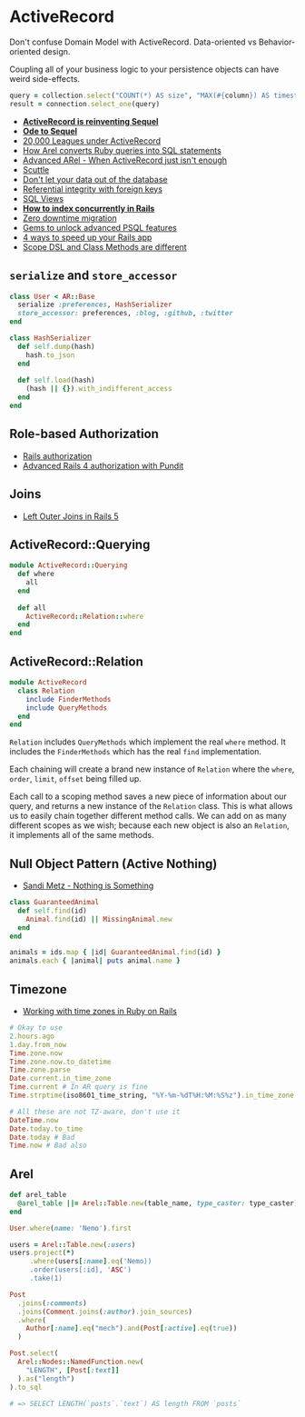 # ActiveRecord

Don't confuse Domain Model with ActiveRecord. Data-oriented vs Behavior-oriented design.

Coupling all of your business logic to your persistence objects can have weird side-effects.

```ruby
query = collection.select("COUNT(*) AS size", "MAX(#{column}) AS timestamp")
result = connection.select_one(query)
```

* [**ActiveRecord is reinventing Sequel**](http://twin.github.io/activerecord-is-reinventing-sequel/)
* [**Ode to Sequel**](http://twin.github.io/ode-to-sequel/)
* [20,000 Leagues under ActiveRecord](http://patshaughnessy.net/2014/9/17/20000-leagues-under-activerecord)
* [How Arel converts Ruby queries into SQL statements](http://patshaughnessy.net/2014/9/23/how-arel-converts-ruby-queries-into-sql-statements)
* [Advanced ARel - When ActiveRecord just isn't enough](https://www.youtube.com/watch?v=ShPAxNcLm3o)
* [Scuttle](http://www.scuttle.io/)
* [Don't let your data out of the database](http://patshaughnessy.net/2015/6/18/dont-let-your-data-out-of-the-database)
* [Referential integrity with foreign keys](https://robots.thoughtbot.com/referential-integrity-with-foreign-keys)
* [SQL Views](http://blog.pivotal.io/labs/labs/rails-and-sql-views-part-2-migrations)
* [**How to index concurrently in Rails**](https://robots.thoughtbot.com/how-to-create-postgres-indexes-concurrently-in)
* [Zero downtime migration](http://blog.codeship.com/rails-migrations-zero-downtime/)
* [Gems to unlock advanced PSQL features](http://www.brightball.com/ruby-postgresql/rails-gems-to-unlock-advanced-postgresql-features)
* [4 ways to speed up your Rails app](http://blog.skylight.io/4-easy-ways-to-speed-up-your-rails-app/)
* [Scope DSL and Class Methods are different](http://ruby-journal.com/rails/the-difference-between-activerecord-scope-dsl-and-class-method/)

## `serialize` and `store_accessor`

```ruby
class User < AR::Base
  serialize :preferences, HashSerializer
  store_accessor: preferences, :blog, :github, :twitter
end

class HashSerializer
  def self.dump(hash)
    hash.to_json
  end
  
  def self.load(hash)
    (hash || {}).with_indifferent_access
  end
end
```

## Role-based Authorization

* [Rails authorization](http://railsapps.github.io/rails-authorization.html)
* [Advanced Rails 4 authorization with Pundit](http://through-voidness.blogspot.sg/2013/10/advanced-rails-4-authorization-with.html)

## Joins

* [Left Outer Joins in Rails 5](http://blog.bigbinary.com/2016/03/24/support-for-left-outer-joins-in-rails-5.html)

## ActiveRecord::Querying

```ruby
module ActiveRecord::Querying
  def where
    all
  end
  
  def all
    ActiveRecord::Relation::where
  end
end
```

## ActiveRecord::Relation

```ruby
module ActiveRecord
  class Relation
    include FinderMethods
    include QueryMethods
  end
end
```

`Relation` includes `QueryMethods` which implement the real `where` method. It includes the `FinderMethods` which has the real `find` implementation.

Each chaining will create a brand new instance of `Relation` where the `where`, `order`, `limit`, `offset` being filled up.

Each call to a scoping method saves a new piece of information about our query, and returns a new instance of the `Relation` class. This is what allows us to easily chain together different method calls. We can add on as many different scopes as we wish; because each new object is also an `Relation`, it implements all of the same methods.

## Null Object Pattern (Active Nothing)

* [Sandi Metz - Nothing is Something](https://www.youtube.com/watch?v=OMPfEXIlTVE)

```ruby
class GuaranteedAnimal
  def self.find(id)
    Animal.find(id) || MissingAnimal.new
  end
end

animals = ids.map { |id| GuaranteedAnimal.find(id) }
animals.each { |animal| puts animal.name }
```

## Timezone

* [Working with time zones in Ruby on Rails](http://www.elabs.se/blog/36-working-with-time-zones-in-ruby-on-rails)

```ruby
# Okay to use
2.hours.ago
1.day.from_now
Time.zone.now
Time.zone.now.to_datetime
Time.zone.parse
Date.current.in_time_zone
Time.current # In AR query is fine
Time.strptime(iso8601_time_string, "%Y-%m-%dT%H:%M:%S%z").in_time_zone

# All these are not TZ-aware, don't use it
DateTime.now
Date.today.to_time
Date.today # Bad
Time.now # Bad also
```

## Arel

```ruby
def arel_table
  @arel_table ||= Arel::Table.new(table_name, type_caster: type_caster)
end
```

```ruby
User.where(name: 'Nemo').first

users = Arel::Table.new(:users)
users.project(*)
     .where(users[:name].eq('Nemo))
     .order(users[:id], 'ASC')
     .take(1)
```

```ruby
Post
  .joins(:comments)
  .joins(Comment.joins(:author).join_sources)
  .where(
    Author[:name].eq("mech").and(Post[:active].eq(true))
  )

Post.select(
  Arel::Nodes::NamedFunction.new(
    "LENGTH", [Post[:text]]
  ).as("length")
).to_sql

# => SELECT LENGTH(`posts`.`text`) AS length FROM `posts`
```
